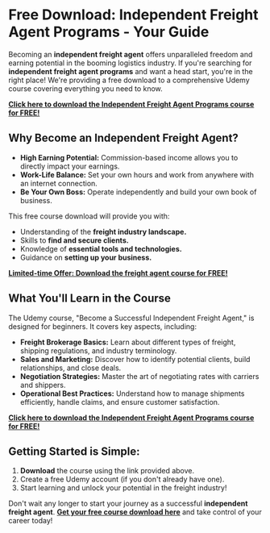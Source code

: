 # Free Download: Independent Freight Agent Programs - Your Guide

Becoming an **independent freight agent** offers unparalleled freedom and earning potential in the booming logistics industry. If you're searching for **independent freight agent programs** and want a head start, you're in the right place! We're providing a free download to a comprehensive Udemy course covering everything you need to know.

[**Click here to download the Independent Freight Agent Programs course for FREE!**](https://udemywork.com/independent-freight-agent-programs)

## Why Become an Independent Freight Agent?

*   **High Earning Potential:** Commission-based income allows you to directly impact your earnings.
*   **Work-Life Balance:** Set your own hours and work from anywhere with an internet connection.
*   **Be Your Own Boss:** Operate independently and build your own book of business.

This free course download will provide you with:

*   Understanding of the **freight industry landscape.**
*   Skills to **find and secure clients.**
*   Knowledge of **essential tools and technologies.**
*   Guidance on **setting up your business.**

[**Limited-time Offer: Download the freight agent course for FREE!**](https://udemywork.com/independent-freight-agent-programs)

## What You'll Learn in the Course

The Udemy course, "Become a Successful Independent Freight Agent," is designed for beginners. It covers key aspects, including:

*   **Freight Brokerage Basics:** Learn about different types of freight, shipping regulations, and industry terminology.
*   **Sales and Marketing:** Discover how to identify potential clients, build relationships, and close deals.
*   **Negotiation Strategies:** Master the art of negotiating rates with carriers and shippers.
*   **Operational Best Practices:** Understand how to manage shipments efficiently, handle claims, and ensure customer satisfaction.

[**Click here to download the Independent Freight Agent Programs course for FREE!**](https://udemywork.com/independent-freight-agent-programs)

## Getting Started is Simple:

1.  **Download** the course using the link provided above.
2.  Create a free Udemy account (if you don't already have one).
3.  Start learning and unlock your potential in the freight industry!

Don't wait any longer to start your journey as a successful **independent freight agent**. **[Get your free course download here](https://udemywork.com/independent-freight-agent-programs)** and take control of your career today!
